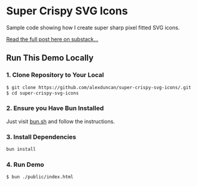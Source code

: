# Super Crispy SVG Icons

Sample code showing how I create super sharp pixel fitted SVG icons.

[Read the full post here on substack...](https://persevering.substack.com/p/super-crispy-svg-icons)

## Run This Demo Locally

### 1. Clone Repository to Your Local
```bash
$ git clone https://github.com/alexduncan/super-crispy-svg-icons/.git
$ cd super-crispy-svg-icons
```

### 2. Ensure you Have Bun Installed
Just visit [bun.sh](https://bun.sh/) and follow the instructions.

### 3. Install Dependencies
```bash
bun install
```

### 4. Run Demo
```bash
$ bun ./public/index.html
```
